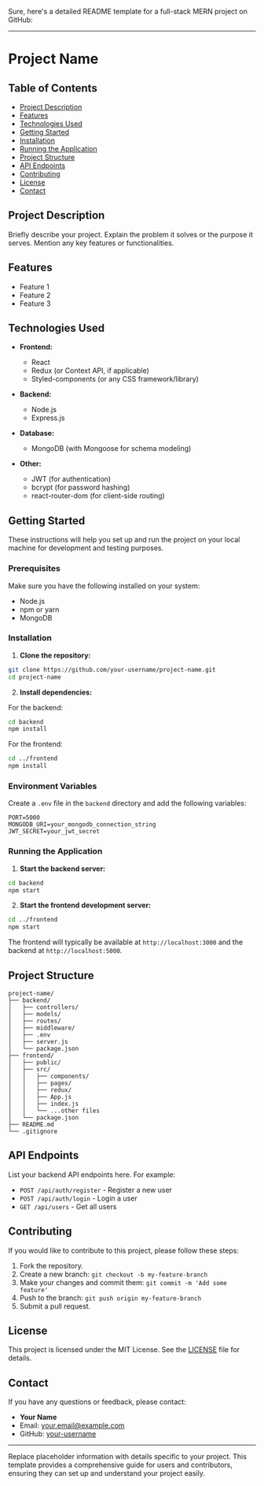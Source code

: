 Sure, here's a detailed README template for a full-stack MERN project on GitHub:

---

# Project Name

## Table of Contents
- [Project Description](#project-description)
- [Features](#features)
- [Technologies Used](#technologies-used)
- [Getting Started](#getting-started)
- [Installation](#installation)
- [Running the Application](#running-the-application)
- [Project Structure](#project-structure)
- [API Endpoints](#api-endpoints)
- [Contributing](#contributing)
- [License](#license)
- [Contact](#contact)

## Project Description

Briefly describe your project. Explain the problem it solves or the purpose it serves. Mention any key features or functionalities.

## Features

- Feature 1
- Feature 2
- Feature 3

## Technologies Used

- **Frontend:**
  - React
  - Redux (or Context API, if applicable)
  - Styled-components (or any CSS framework/library)

- **Backend:**
  - Node.js
  - Express.js

- **Database:**
  - MongoDB (with Mongoose for schema modeling)

- **Other:**
  - JWT (for authentication)
  - bcrypt (for password hashing)
  - react-router-dom (for client-side routing)

## Getting Started

These instructions will help you set up and run the project on your local machine for development and testing purposes.

### Prerequisites

Make sure you have the following installed on your system:

- Node.js
- npm or yarn
- MongoDB

### Installation

1. **Clone the repository:**

```bash
git clone https://github.com/your-username/project-name.git
cd project-name
```

2. **Install dependencies:**

For the backend:
```bash
cd backend
npm install
```

For the frontend:
```bash
cd ../frontend
npm install
```

### Environment Variables

Create a `.env` file in the `backend` directory and add the following variables:

```plaintext
PORT=5000
MONGODB_URI=your_mongodb_connection_string
JWT_SECRET=your_jwt_secret
```

### Running the Application

1. **Start the backend server:**

```bash
cd backend
npm start
```

2. **Start the frontend development server:**

```bash
cd ../frontend
npm start
```

The frontend will typically be available at `http://localhost:3000` and the backend at `http://localhost:5000`.

## Project Structure

```
project-name/
├── backend/
│   ├── controllers/
│   ├── models/
│   ├── routes/
│   ├── middleware/
│   ├── .env
│   ├── server.js
│   └── package.json
├── frontend/
│   ├── public/
│   ├── src/
│   │   ├── components/
│   │   ├── pages/
│   │   ├── redux/
│   │   ├── App.js
│   │   ├── index.js
│   │   └── ...other files
│   └── package.json
├── README.md
└── .gitignore
```

## API Endpoints

List your backend API endpoints here. For example:

- `POST /api/auth/register` - Register a new user
- `POST /api/auth/login` - Login a user
- `GET /api/users` - Get all users

## Contributing

If you would like to contribute to this project, please follow these steps:

1. Fork the repository.
2. Create a new branch: `git checkout -b my-feature-branch`
3. Make your changes and commit them: `git commit -m 'Add some feature'`
4. Push to the branch: `git push origin my-feature-branch`
5. Submit a pull request.

## License

This project is licensed under the MIT License. See the [LICENSE](LICENSE) file for details.

## Contact

If you have any questions or feedback, please contact:

- **Your Name**
- Email: your.email@example.com
- GitHub: [your-username](https://github.com/your-username)

---

Replace placeholder information with details specific to your project. This template provides a comprehensive guide for users and contributors, ensuring they can set up and understand your project easily.
